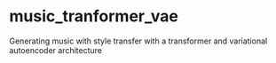 # music_tranformer_vae
Generating music with style transfer with a transformer and variational autoencoder architecture
